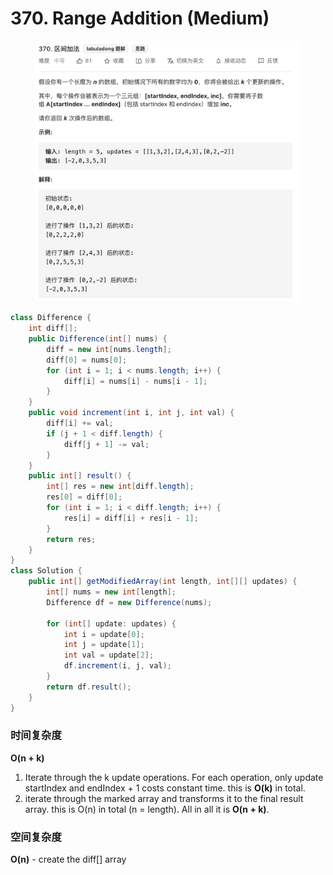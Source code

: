 # 370. Range Addition (Medium)

<figure><img src="../../../../.gitbook/assets/image (42).png" alt=""><figcaption></figcaption></figure>

```java
class Difference {
    int diff[];
    public Difference(int[] nums) {
        diff = new int[nums.length];
        diff[0] = nums[0];
        for (int i = 1; i < nums.length; i++) {
            diff[i] = nums[i] - nums[i - 1];
        }
    }
    public void increment(int i, int j, int val) {
        diff[i] += val;
        if (j + 1 < diff.length) {
            diff[j + 1] -= val;
        }
    }
    public int[] result() {
        int[] res = new int[diff.length];
        res[0] = diff[0];
        for (int i = 1; i < diff.length; i++) {
            res[i] = diff[i] + res[i - 1];
        }
        return res;
    }
}
class Solution {
    public int[] getModifiedArray(int length, int[][] updates) {
        int[] nums = new int[length];
        Difference df = new Difference(nums);
        
        for (int[] update: updates) {
            int i = update[0];
            int j = update[1];
            int val = update[2];
            df.increment(i, j, val);
        }
        return df.result();
    }
}
```

### 时间复杂度

**O(n + k)**

1. Iterate through the k update operations. For each operation, only update startIndex and endIndex + 1 costs constant time. this is **O(k)** in total.
2. iterate through the marked array and transforms it to the final result array. this is O(n) in total (n = length). All in all it is **O(n + k)**.

### 空间复杂度

**O(n)** - create the diff\[] array
